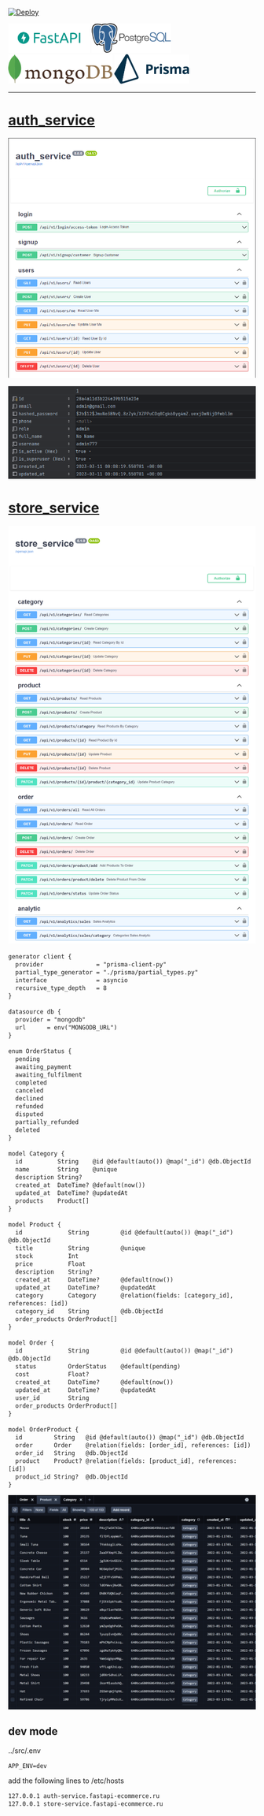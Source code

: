 [![Deploy](https://github.com/coolworld2049/fastapi-ecommerce/actions/workflows/deploy.yml/badge.svg)](https://github.com/coolworld2049/fastapi-ecommerce/actions/workflows/deploy.yml)

<div>
<img src="assets/fastapi-logo.png" alt="fastapi-logo" height="60" /> 
<img src="assets/postgres.png" alt="postgres-logo" height="60" /> 
<img src="assets/mongodb-logo.png" alt="mongodb-logo" height="60" />
<img src="assets/prisma-logo.png" alt="prisma-logo" height="60" />
</div>

---

# [auth_service](auth_service)

![auth-service.png](assets%2Fauth-service.png)

![auth-service-user-table.png](assets%2Fauth-service-user-table.png)

# [store_service](store_service)

![store_service.png](assets%2Fstore_service.png)

```prisma
generator client {
  provider               = "prisma-client-py"
  partial_type_generator = "./prisma/partial_types.py"
  interface              = asyncio
  recursive_type_depth   = 8
}

datasource db {
  provider = "mongodb"
  url      = env("MONGODB_URL")
}

enum OrderStatus {
  pending
  awaiting_payment
  awaiting_fulfilment
  completed
  canceled
  declined
  refunded
  disputed
  partially_refunded
  deleted
}

model Category {
  id          String    @id @default(auto()) @map("_id") @db.ObjectId
  name        String    @unique
  description String?   
  created_at  DateTime? @default(now())
  updated_at  DateTime? @updatedAt
  products    Product[] 
}

model Product {
  id             String         @id @default(auto()) @map("_id") @db.ObjectId
  title          String         @unique
  stock          Int            
  price          Float          
  description    String?        
  created_at     DateTime?      @default(now())
  updated_at     DateTime?      @updatedAt
  category       Category       @relation(fields: [category_id], references: [id])
  category_id    String         @db.ObjectId
  order_products OrderProduct[] 
}

model Order {
  id             String         @id @default(auto()) @map("_id") @db.ObjectId
  status         OrderStatus    @default(pending)
  cost           Float?         
  created_at     DateTime?      @default(now())
  updated_at     DateTime?      @updatedAt
  user_id        String         
  order_products OrderProduct[] 
}

model OrderProduct {
  id         String   @id @default(auto()) @map("_id") @db.ObjectId
  order      Order    @relation(fields: [order_id], references: [id])
  order_id   String   @db.ObjectId
  product    Product? @relation(fields: [product_id], references: [id])
  product_id String?  @db.ObjectId
}
```

![prisma-studio.png](assets%2Fprisma-studio.png)

## dev mode
../src/.env
```text
APP_ENV=dev
```
add the following lines to /etc/hosts
```text
127.0.0.1 auth-service.fastapi-ecommerce.ru
127.0.0.1 store-service.fastapi-ecommerce.ru
```
